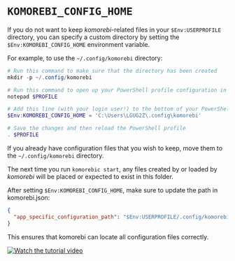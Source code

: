 # `KOMOREBI_CONFIG_HOME`

If you do not want to keep _komorebi_-related files in your `$Env:USERPROFILE`
directory, you can specify a custom directory by setting the
`$Env:KOMOREBI_CONFIG_HOME` environment variable.

For example, to use the `~/.config/komorebi` directory:

```powershell
# Run this command to make sure that the directory has been created
mkdir -p ~/.config/komorebi

# Run this command to open up your PowerShell profile configuration in Notepad
notepad $PROFILE

# Add this line (with your login user!) to the bottom of your PowerShell profile configuration
$Env:KOMOREBI_CONFIG_HOME = 'C:\Users\LGUG2Z\.config\komorebi'

# Save the changes and then reload the PowerShell profile
. $PROFILE
```

If you already have configuration files that you wish to keep, move them to the
`~/.config/komorebi` directory.

The next time you run `komorebic start`, any files created by or loaded by
_komorebi_ will be placed or expected to exist in this folder.

After setting `$Env:KOMOREBI_CONFIG_HOME`, make sure to update the path in komorebi.json:
```json
{
  "app_specific_configuration_path": "$Env:USERPROFILE/.config/komorebi/applications.json"
}
```
This ensures that komorebi can locate all configuration files correctly.

[![Watch the tutorial
video](https://img.youtube.com/vi/C_KWUqQ6kko/hqdefault.jpg)](https://www.youtube.com/watch?v=C_KWUqQ6kko)
